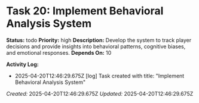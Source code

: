 # Task 20: Implement Behavioral Analysis System

**Status:** todo
**Priority:** high
**Description:**
Develop the system to track player decisions and provide insights into behavioral patterns, cognitive biases, and emotional responses.
**Depends On:** 10

**Activity Log:**
* 2025-04-20T12:46:29.675Z [log] Task created with title: "Implement Behavioral Analysis System"

*Created:* 2025-04-20T12:46:29.675Z
*Updated:* 2025-04-20T12:46:29.675Z
